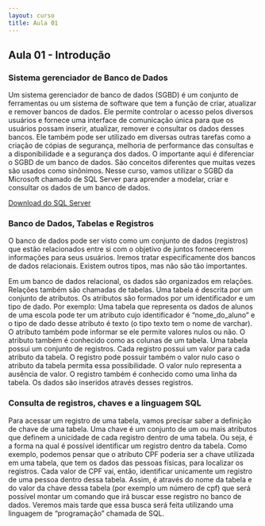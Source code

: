 ```yaml
---
layout: curso
title: Aula 01
---
```


<!-- # Banco de Dados

- Sistema gerenciador de banco de dados
- Banco de dados
- Tabela
- Registros
- Atributos (colunas dos registros)
- Tipos e Valores
- Noção de chave candidata e chave primária
- Introdução ao SQL

Falar um pouco de modelo conceitual, lógico e físico -->

## Aula 01 - Introdução

### Sistema gerenciador de Banco de Dados

Um sistema gerenciador de banco de dados (SGBD) é um conjunto de ferramentas ou um sistema de software que tem a função de criar, atualizar e remover bancos de dados. Ele permite controlar o acesso pelos diversos usuários e fornece uma interface de comunicação única para que os usuários possam inserir, atualizar, remover e consultar os dados desses bancos. Ele também pode ser utilizado em diversas outras tarefas como a criação de cópias de segurança, melhoria de performance das consultas e a disponibilidade e a segurança dos dados. O importante aqui é diferenciar o SGBD de um banco de dados. São conceitos diferentes que muitas vezes são usados como sinônimos. Nesse curso, vamos utilizar o SGBD da Microsoft chamado de SQL Server para aprender a modelar, criar e consultar os dados de um  banco de dados.

[Download do SQL Server](https://www.microsoft.com/pt-br/download/details.aspx?id=55994)

### Banco de Dados, Tabelas e Registros

O banco de dados pode ser visto como um conjunto de dados (registros) que estão relacionados entre si com o objetivo de juntos fornecerem informações para seus usuários. Iremos tratar especificamente dos bancos de dados relacionais. Existem outros tipos, mas não são tão importantes.

 Em um banco de dados relacional, os dados são organizados em relações. Relações também são chamadas de tabelas. Uma tabela é descrita por um conjunto de atributos. Os atributos são formados por um identificador e um tipo de dado. Por exemplo: Uma tabela que representa os dados de alunos de uma escola pode ter um atributo cujo identificador é “nome_do_aluno” e o tipo de dado desse atributo é texto (o tipo texto tem o nome de varchar). O atributo também pode informar se ele permite valores nulos ou não. O atributo também é conhecido como as colunas de um tabela. Uma tabela possui um conjunto de registros. Cada registro possui um valor para cada atributo da tabela. O registro pode possuir também o valor nulo caso o atributo da tabela permita essa possibilidade. O valor nulo representa a ausência de valor.  O registro também é conhecido como uma linha da tabela. Os dados são inseridos através desses registros. 

### Consulta de registros, chaves e a linguagem SQL

Para acessar um registro de uma tabela, vamos precisar saber a definição de chave de uma tabela. Uma chave é um conjunto de um ou mais atributos que definem a unicidade de cada registro dentro de uma tabela. Ou seja, é a forma na qual é possível identificar um registro dentro da tabela. Como exemplo, podemos pensar que o atributo CPF poderia ser a chave utilizada em uma tabela, que tem os dados das pessoas físicas, para localizar os registros. Cada valor de CPF vai, então, identificar unicamente um registro de uma pessoa dentro dessa tabela. Assim, é através do nome da tabela e do valor da chave dessa tabela (por exemplo um número de cpf) que será possível montar um comando que irá buscar esse registro no banco de dados. Veremos mais tarde que essa busca será feita utilizando uma linguagem de “programação” chamada de SQL.